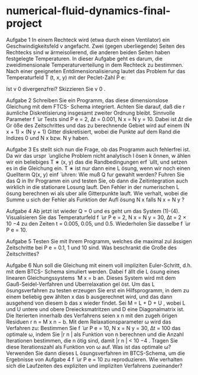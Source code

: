 # numerical-fluid-dynamics-final-project

Aufgabe 1
In einem Rechteck wird (etwa durch einen Ventilator) ein Geschwindigkeitsfeld v
angefacht. Zwei (gegen uberliegende) Seiten des Rechtecks sind w ̈armeisolierend, die
anderen beiden Seiten haben festgelegte Temperaturen. In dieser Aufgabe geht es
darum, die zweidimensionale Temperaturverteilung in dem Rechteck zu bestimmen.
Nach einer geeigneten Entdimensionalisierung lautet das Problem fur das Temperaturfeld T (t, x, y) mit der Peclet-Zahl P e:

Ist v 0 divergenzfrei? Skizzieren Sie v 0 .

Aufgabe 2
Schreiben Sie ein Programm, das diese dimensionslose Gleichung mit dem FTCS-
Schema integriert. Achten Sie darauf, daß die r ̈aumliche Diskretisierung insgesamt
zweiter Ordnung bleibt. Sinnvolle Parameter f ̈
ur Tests sind P e = 2, ∆t = 0.001,
N x = N y = 10. Dabei ist ∆t die Gr ̈oße des Zeitschrittes und das zu berechnende
Gebiet wird auf einem (N x + 1) × (N y + 1) Gitter diskretisiert, wobei die Punkte
auf dem Rand die Indizes 0 und N x bzw. N y haben.

Aufgabe 3
Es stellt sich nun die Frage, ob das Programm auch fehlerfrei ist. Da wir das
urspr ̈
ungliche Problem nicht analytisch l ̈osen k ̈onnen, w ̈ahlen wir ein beliebiges
T ∗ (x, y) das die Randbedingungen erf ̈
ullt, und setzen es in die Gleichung ein. T ∗ ist
nur dann eine L ̈osung, wenn wir noch einen Quellterm Q(x, y) einf ̈
uhren:
Wie muß Q fur gewahlt werden? Fuhren Sie das Q in
Ihr Programm ein und testen Sie, ob dann die Zeitintegration auch wirklich in die
stationare Losung lauft. Den Fehler in der numerischen L ̈osung berechnen wi
als uber alle Gitterpunkte lauft. Wie verhalt, wobei die Summe u
sich der Fehler als Funktion der Aufl ̈osung N x falls N x = N y ?

Aufgabe 4
Ab jetzt ist wieder Q = 0 und es geht um das System (1)-(4). Visualisieren Sie das
Temperaturfeld f ̈
ur P e = 2, N x = N y = 30, ∆t = 2 × 10 −4 zu den Zeiten t = 0.005,
0.05, und 0.5. Wiederholen Sie dasselbe f ̈
ur P e = 10.

Aufgabe 5
Testen Sie mit Ihrem Programm, welches die maximal zul ̈assigen Zeitschritte bei
P e = 0.1, 1 und 10 sind. Was beschrankt die Große des Zeitschrittes?

Aufgabe 6
Nun soll die Gleichung mit einem voll impliziten Euler-Schritt, d.h. mit dem BTCS-
Schema simuliert werden. Dabei f ̈allt die L ̈osung eines linearen Gleichungssystems
 ̈
M x = b an. Dieses System wird mit dem Gauß-Seidel-Verfahren und Uberrelaxation
gel ̈ost. Um das L ̈osungsverfahren zu testen erzeugen Sie erst ein Hilfsprogramm, in
dem zu einem beliebig gew ̈ahlten x das b ausgerechnet wird, und das dann ausgehend
von diesem b das x wieder findet.
Sei M = L + D + U , wobei L und U untere und obere Dreiecksmatritzen und D
eine Diagonalmatrix ist. Die Iterierten innerhalb des Verfahrens seien x n mit den
zugeh ̈origen Residuen r n = M x n − b. Mit dem Relaxationsparameter ω wird das
Verfahren zu:
Bestimmen Sie f ̈
ur P e = 10, N x = N y = 30, ∆t = 100 das optimale ω, indem Sie
|r n | als Funktion von n berechnen und die Anzahl Iterationen bestimmen, die n ̈otig
sind, damit |r n | < 10 −4 . Tragen Sie diese Iterationszahl als Funktion von ω auf. Was
ist das optimale ω?
Verwenden Sie dann dieses L ̈osungsverfahren im BTCS-Schema, um die Ergebnisse
von Aufgabe 4 f ̈
ur P e = 10 zu reproduzieren. Wie verhalten sich die Laufzeiten des
expliziten und impliziten Verfahrens zueinander?
